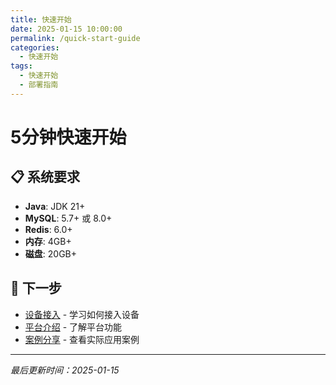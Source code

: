 ```yaml
---
title: 快速开始
date: 2025-01-15 10:00:00
permalink: /quick-start-guide
categories:
  - 快速开始
tags:
  - 快速开始
  - 部署指南
---
```


# 5分钟快速开始

## 📋 系统要求

- **Java**: JDK 21+
- **MySQL**: 5.7+ 或 8.0+
- **Redis**: 6.0+
- **内存**: 4GB+
- **磁盘**: 20GB+

## 🎯 下一步

- [设备接入](/device-access) - 学习如何接入设备
- [平台介绍](/guide/intro) - 了解平台功能
- [案例分享](/cases) - 查看实际应用案例

---

*最后更新时间：2025-01-15*